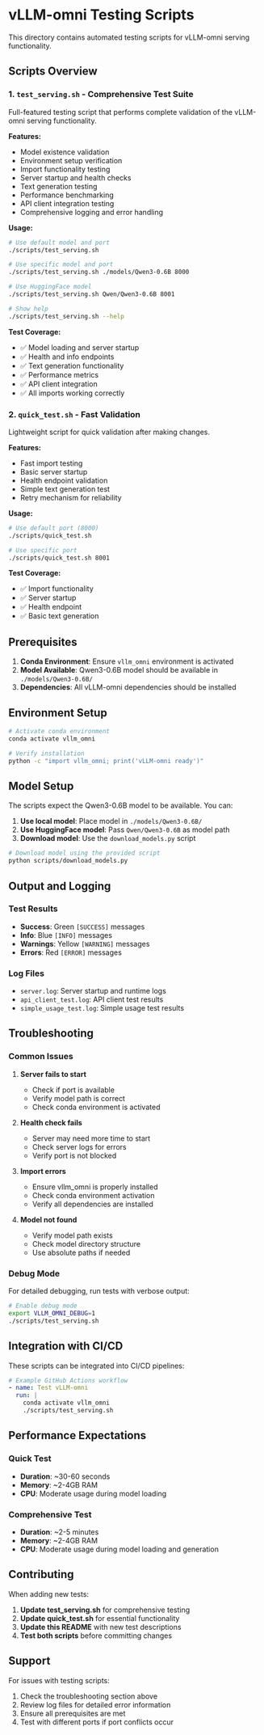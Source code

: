 # vLLM-omni Testing Scripts

This directory contains automated testing scripts for vLLM-omni serving functionality.

## Scripts Overview

### 1. `test_serving.sh` - Comprehensive Test Suite
Full-featured testing script that performs complete validation of the vLLM-omni serving functionality.

**Features:**
- Model existence validation
- Environment setup verification
- Import functionality testing
- Server startup and health checks
- Text generation testing
- Performance benchmarking
- API client integration testing
- Comprehensive logging and error handling

**Usage:**
```bash
# Use default model and port
./scripts/test_serving.sh

# Use specific model and port
./scripts/test_serving.sh ./models/Qwen3-0.6B 8000

# Use HuggingFace model
./scripts/test_serving.sh Qwen/Qwen3-0.6B 8001

# Show help
./scripts/test_serving.sh --help
```

**Test Coverage:**
- ✅ Model loading and server startup
- ✅ Health and info endpoints
- ✅ Text generation functionality
- ✅ Performance metrics
- ✅ API client integration
- ✅ All imports working correctly

### 2. `quick_test.sh` - Fast Validation
Lightweight script for quick validation after making changes.

**Features:**
- Fast import testing
- Basic server startup
- Health endpoint validation
- Simple text generation test
- Retry mechanism for reliability

**Usage:**
```bash
# Use default port (8000)
./scripts/quick_test.sh

# Use specific port
./scripts/quick_test.sh 8001
```

**Test Coverage:**
- ✅ Import functionality
- ✅ Server startup
- ✅ Health endpoint
- ✅ Basic text generation

## Prerequisites

1. **Conda Environment**: Ensure `vllm_omni` environment is activated
2. **Model Available**: Qwen3-0.6B model should be available in `./models/Qwen3-0.6B/`
3. **Dependencies**: All vLLM-omni dependencies should be installed

## Environment Setup

```bash
# Activate conda environment
conda activate vllm_omni

# Verify installation
python -c "import vllm_omni; print('vLLM-omni ready')"
```

## Model Setup

The scripts expect the Qwen3-0.6B model to be available. You can:

1. **Use local model**: Place model in `./models/Qwen3-0.6B/`
2. **Use HuggingFace model**: Pass `Qwen/Qwen3-0.6B` as model path
3. **Download model**: Use the `download_models.py` script

```bash
# Download model using the provided script
python scripts/download_models.py
```

## Output and Logging

### Test Results
- **Success**: Green `[SUCCESS]` messages
- **Info**: Blue `[INFO]` messages  
- **Warnings**: Yellow `[WARNING]` messages
- **Errors**: Red `[ERROR]` messages

### Log Files
- `server.log`: Server startup and runtime logs
- `api_client_test.log`: API client test results
- `simple_usage_test.log`: Simple usage test results

## Troubleshooting

### Common Issues

1. **Server fails to start**
   - Check if port is available
   - Verify model path is correct
   - Check conda environment is activated

2. **Health check fails**
   - Server may need more time to start
   - Check server logs for errors
   - Verify port is not blocked

3. **Import errors**
   - Ensure vllm_omni is properly installed
   - Check conda environment activation
   - Verify all dependencies are installed

4. **Model not found**
   - Verify model path exists
   - Check model directory structure
   - Use absolute paths if needed

### Debug Mode

For detailed debugging, run tests with verbose output:

```bash
# Enable debug mode
export VLLM_OMNI_DEBUG=1
./scripts/test_serving.sh
```

## Integration with CI/CD

These scripts can be integrated into CI/CD pipelines:

```yaml
# Example GitHub Actions workflow
- name: Test vLLM-omni
  run: |
    conda activate vllm_omni
    ./scripts/test_serving.sh
```

## Performance Expectations

### Quick Test
- **Duration**: ~30-60 seconds
- **Memory**: ~2-4GB RAM
- **CPU**: Moderate usage during model loading

### Comprehensive Test
- **Duration**: ~2-5 minutes
- **Memory**: ~2-4GB RAM
- **CPU**: Moderate usage during model loading and generation

## Contributing

When adding new tests:

1. **Update test_serving.sh** for comprehensive testing
2. **Update quick_test.sh** for essential functionality
3. **Update this README** with new test descriptions
4. **Test both scripts** before committing changes

## Support

For issues with testing scripts:

1. Check the troubleshooting section above
2. Review log files for detailed error information
3. Ensure all prerequisites are met
4. Test with different ports if port conflicts occur
